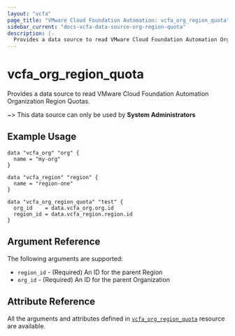 ```yaml
---
layout: "vcfa"
page_title: "VMware Cloud Foundation Automation: vcfa_org_region_quota"
sidebar_current: "docs-vcfa-data-source-org-region-quota"
description: |-
  Provides a data source to read VMware Cloud Foundation Automation Organization Region Quotas.
---
```


# vcfa\_org\_region\_quota

Provides a data source to read VMware Cloud Foundation Automation Organization Region Quotas.

~> This data source can only be used by **System Administrators**

## Example Usage

```hcl
data "vcfa_org" "org" {
  name = "my-org"
}

data "vcfa_region" "region" {
  name = "region-one"
}

data "vcfa_org_region_quota" "test" {
  org_id    = data.vcfa_org.org.id
  region_id = data.vcfa_region.region.id
}
```

## Argument Reference

The following arguments are supported:

- `region_id` - (Required)  An ID for the parent Region
- `org_id` - (Required) An ID for the parent Organization

## Attribute Reference

All the arguments and attributes defined in
[`vcfa_org_region_quota`](/providers/vmware/vcfa/latest/docs/resources/org_region_quota) resource are available.
